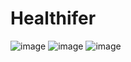 # Healthifer

![image](https://user-images.githubusercontent.com/64016811/236557326-28f7e70b-4974-4fd4-973b-55a8a59a69cb.png)
![image](https://user-images.githubusercontent.com/64016811/236557391-4182b241-3e1b-4dd9-8307-967383bd2dbf.png)
![image](https://user-images.githubusercontent.com/64016811/236557477-1149ab32-107b-48a9-9a3e-9b82c3b5c626.png)
